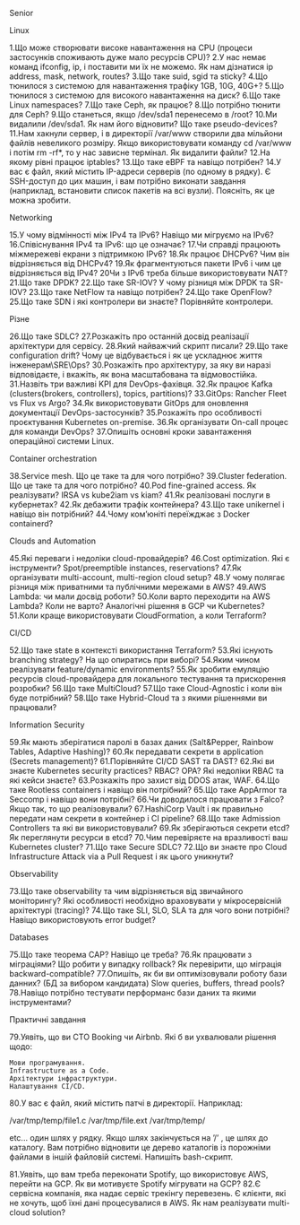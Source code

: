 Senior

Linux  

1.Що може створювати високе навантаження на CPU (процеси застосунків споживають дуже мало ресурсів CPU)?
2.У нас немає команд ifconfig, ip, і поставити ми їх не можемо. Як нам дізнатися ip address, mask, network, routes?
3.Що таке suid, sgid та sticky?
4.Що тюнилося з системою для навантаження трафіку 1GB, 10G, 40G+?
5.Що тюнилося з системою для високого навантаження на диск?
6.Що таке Linux namespaces?
7.Що таке Ceph, як працює?
8.Що потрібно тюнити для Ceph?
9.Що станеться, якщо /dev/sda1 перенесемо в /root?
10.Ми видалили /dev/sda1. Як нам його відновити? Що таке pseudo-devices?
11.Нам хакнули сервер, і в директорії /var/www створили два мільйони файлів невеликого розміру. Якщо використовувати команду cd /var/www і потім rm -rf*, то у нас зависне термінал. Як видалити файли?
12.На якому рівні працює iptables?
13.Що таке eBPF та навіщо потрібен?
14.У вас є файл, який містить IP-адреси серверів (по одному в рядку). Є SSH-доступ до цих машин, і вам потрібно виконати завдання (наприклад, встановити список пакетів на всі вузли). Поясніть, як це можна зробити.

Networking  

15.У чому відмінності між IPv4 та IPv6? Навіщо ми мігруємо на IPv6?
16.Співіснування IPv4 та IPv6: що це означає?
17.Чи справді працюють міжмережеві екрани з підтримкою IPv6?
18.Як працює DHCPv6? Чим він відрізняється від DHCPv4?
19.Як фрагментуються пакети IPv6 і чим це відрізняється від IPv4?
20Чи з IPv6 треба більше використовувати NAT?
21.Що таке DPDK?
22.Що таке SR-IOV? У чому різниця між DPDK та SR-IOV?
23.Що таке NetFlow та навіщо потрібен?
24.Що таке OpenFlow?
25.Що таке SDN і які контролери ви знаєте? Порівняйте контролери.

Різне  

26.Що таке SDLC?
27.Розкажіть про останній досвід реалізації архітектури для сервісу.
28.Який найважчий скрипт писали?
29.Що таке configuration drift? Чому це відбувається і як це ускладнює життя інженерам\SRE\Ops?
30.Розкажіть про архітектуру, за яку ви наразі відповідаєте, і вкажіть, як вона масштабована та відмовостійка.
31.Назвіть три важливі KPI для DevOps-фахівця.
32.Як працює Kafka (clusters(brokers, controllers), topics, partitions)?
33.GitOps: Rancher Fleet vs Flux vs Argo?
34.Як використовувати GitOps для оновлення документації DevOps-застосунків?
35.Розкажіть про особливості проєктування Kubernetes on-premise.
36.Як організувати On-call процес для команди DevOps?
37.Опишіть основні кроки завантаження операційної системи Linux.

Container orchestration  

38.Service mesh. Що це таке та для чого потрібно?
39.Cluster federation. Що це таке та для чого потрібно?
40.Pod fine-grained access. Як реалізувати? IRSA vs kube2iam vs kiam?
41.Як реалізовані послуги в кубернетах?
42.Як дебажити трафік контейнера?
43.Що таке unikernel і навіщо він потрібний?
44.Чому ком’юніті переїжджає з Docker containerd?

Clouds and Automation  

45.Які переваги і недоліки cloud-провайдерів?
46.Cost optimization. Які є інструменти? Spot/preemptible instances, reservations?
47.Як організувати multi-account, multi-region cloud setup?
48.У чому полягає різниця між приватними та публічними мережами в AWS?
49.AWS Lambda: чи мали досвід роботи?
50.Коли варто переходити на AWS Lambda? Коли не варто? Аналогічні рішення в GCP чи Kubernetes?
51.Коли краще використовувати CloudFormation, а коли Terraform?

CI/CD  

52.Що таке state в контексті використання Terraform?
53.Які існують branching strategy? На що опиратись при виборі?
54.Яким чином реалізувати feature/dynamic environments?
55.Як зробити емуляцію ресурсів cloud-провайдера для локального тестування та прискорення розробки?
56.Що таке MultiCloud?
57.Що таке Cloud-Agnostic і коли він буде потрібний?
58.Що таке Hybrid-Cloud та з якими рішеннями ви працювали?

Information Security  

59.Як мають зберігатися паролі в базах даних (Salt&Pepper, Rainbow Tables, Adaptive Hashing)?
60.Як передавати секрети в application (Secrets management)?
61.Порівняйте CI/CD SAST та DAST?
62.Які ви знаєте Kubernetes security practices? RBAC? OPA? Які недоліки RBAC та які кейси знаєте?
63.Розкажіть про захист від DDOS атак, WAF.
64.Що таке Rootless containers і навіщо він потрібний?
65.Що таке AppArmor та Seccomp і навіщо вони потрібні?
66.Чи доводилося працювати з Falco? Якщо так, то що реалізовували?
67.HashiCorp Vault і як правильно передати нам секрети в контейнер і CI pipeline?
68.Що таке Admission Controllers та які ви використовували?
69.Як зберігаються секрети etcd? Як переглянути ресурси в etcd?
70.Чим перевіряєте на вразливості ваш Kubernetes cluster?
71.Що таке Secure SDLC?
72.Що ви знаєте про Cloud Infrastructure Attack via a Pull Request і як цього уникнути?

Observability  

73.Що таке observability та чим відрізняється від звичайного моніторингу? Які особливості необхідно враховувати у мікросервісній архітектурі (tracing)?
74.Що таке SLI, SLO, SLA та для чого вони потрібні? Навіщо використовують error budget?

Databases  

75.Що таке теорема CAP? Навіщо це треба?
76.Як працювати з міграціями? Що робити у випадку rollback? Як перевірити, що міграція backward-compatible?
77.Опишіть, як би ви оптимізовували роботу бази данних? (БД за вибором кандидата) Slow queries, buffers, thread pools?
78.Навіщо потрібно тестувати перформанс бази даних та якими інструментами?

Практичні завдання  

79.Уявіть, що ви CTO Booking чи Airbnb. Які б ви ухвалювали рішення щодо:

    Мови програмування.
    Infrastructure as a Code.
    Архітектури інфраструктури.
    Налаштування CI/CD.

80.У вас є файл, який містить патчі в директорії. Наприклад:

/var/tmp/temp/file1.c
/var/tmp/file.ext
/var/tmp/temp/

etc... один шлях у рядку. Якщо шлях закінчується на ’/’ , це шлях до каталогу. Вам потрібно відновити це дерево каталогів із порожніми файлами в іншій файловій системі. Напишіть bash-скрипт.

81.Уявіть, що вам треба переконати Spotify, що використовує AWS, перейти на GCP. Як ви мотивуєте Spotify мігрувати на GCP?
82.Є сервісна компанія, яка надає сервіс трекінгу перевезень. Є клієнти, які не хочуть, щоб їхні дані процесувалися в AWS. Як нам реалізувати multi-cloud solution?